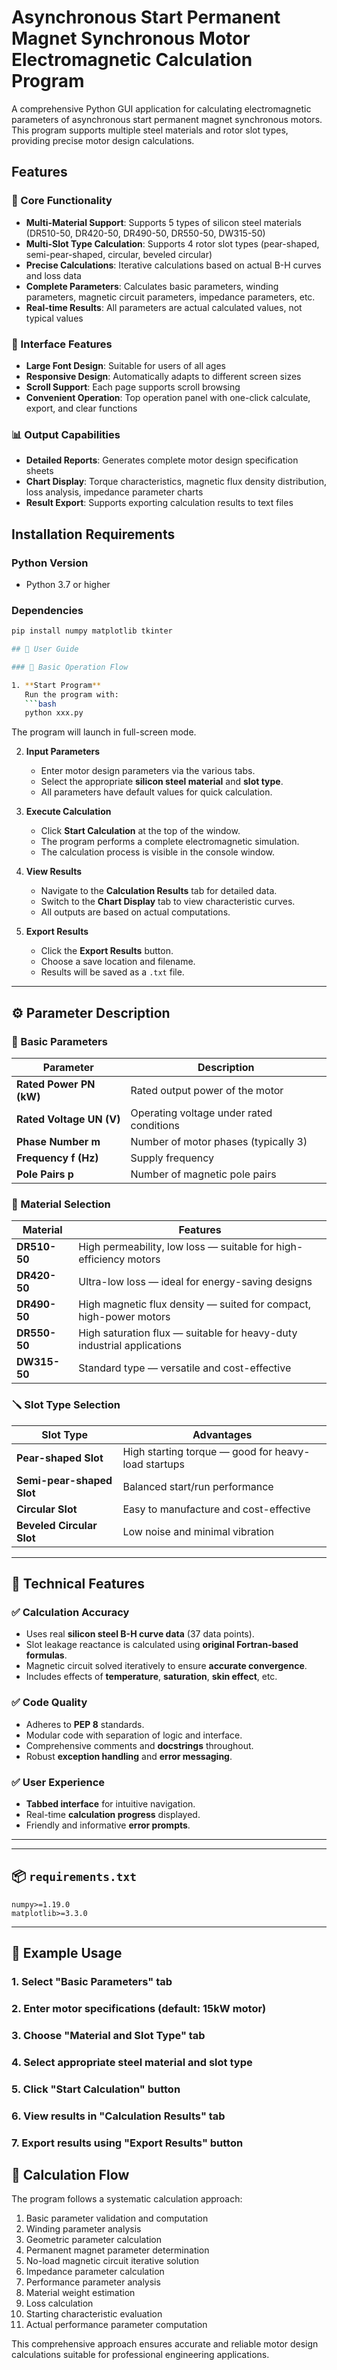 # Asynchronous Start Permanent Magnet Synchronous Motor Electromagnetic Calculation Program

A comprehensive Python GUI application for calculating electromagnetic parameters of asynchronous start permanent magnet synchronous motors. This program supports multiple steel materials and rotor slot types, providing precise motor design calculations.

## Features

### 🔧 Core Functionality
- **Multi-Material Support**: Supports 5 types of silicon steel materials (DR510-50, DR420-50, DR490-50, DR550-50, DW315-50)
- **Multi-Slot Type Calculation**: Supports 4 rotor slot types (pear-shaped, semi-pear-shaped, circular, beveled circular)
- **Precise Calculations**: Iterative calculations based on actual B-H curves and loss data
- **Complete Parameters**: Calculates basic parameters, winding parameters, magnetic circuit parameters, impedance parameters, etc.
- **Real-time Results**: All parameters are actual calculated values, not typical values

### 🎨 Interface Features
- **Large Font Design**: Suitable for users of all ages
- **Responsive Design**: Automatically adapts to different screen sizes
- **Scroll Support**: Each page supports scroll browsing
- **Convenient Operation**: Top operation panel with one-click calculate, export, and clear functions

### 📊 Output Capabilities
- **Detailed Reports**: Generates complete motor design specification sheets
- **Chart Display**: Torque characteristics, magnetic flux density distribution, loss analysis, impedance parameter charts
- **Result Export**: Supports exporting calculation results to text files

## Installation Requirements

### Python Version
- Python 3.7 or higher

### Dependencies
```bash
pip install numpy matplotlib tkinter

## 🧭 User Guide

### 🔄 Basic Operation Flow

1. **Start Program**  
   Run the program with:
   ```bash
   python xxx.py
   ```
   The program will launch in full-screen mode.

2. **Input Parameters**  
   - Enter motor design parameters via the various tabs.  
   - Select the appropriate **silicon steel material** and **slot type**.  
   - All parameters have default values for quick calculation.

3. **Execute Calculation**  
   - Click **Start Calculation** at the top of the window.  
   - The program performs a complete electromagnetic simulation.  
   - The calculation process is visible in the console window.

4. **View Results**  
   - Navigate to the **Calculation Results** tab for detailed data.  
   - Switch to the **Chart Display** tab to view characteristic curves.  
   - All outputs are based on actual computations.

5. **Export Results**  
   - Click the **Export Results** button.  
   - Choose a save location and filename.  
   - Results will be saved as a `.txt` file.

---

## ⚙️ Parameter Description

### 📌 Basic Parameters

| Parameter             | Description                                      |
|-----------------------|--------------------------------------------------|
| **Rated Power PN (kW)** | Rated output power of the motor                  |
| **Rated Voltage UN (V)** | Operating voltage under rated conditions         |
| **Phase Number m**     | Number of motor phases (typically 3)             |
| **Frequency f (Hz)**   | Supply frequency                                 |
| **Pole Pairs p**       | Number of magnetic pole pairs                    |

### 🧲 Material Selection

| Material     | Features                                                                 |
|--------------|--------------------------------------------------------------------------|
| **DR510-50** | High permeability, low loss — suitable for high-efficiency motors        |
| **DR420-50** | Ultra-low loss — ideal for energy-saving designs                         |
| **DR490-50** | High magnetic flux density — suited for compact, high-power motors       |
| **DR550-50** | High saturation flux — suitable for heavy-duty industrial applications   |
| **DW315-50** | Standard type — versatile and cost-effective                             |

### 🪛 Slot Type Selection

| Slot Type              | Advantages                                                |
|------------------------|-----------------------------------------------------------|
| **Pear-shaped Slot**      | High starting torque — good for heavy-load startups       |
| **Semi-pear-shaped Slot** | Balanced start/run performance                           |
| **Circular Slot**         | Easy to manufacture and cost-effective                   |
| **Beveled Circular Slot** | Low noise and minimal vibration                          |

---

## 🧪 Technical Features

### ✅ Calculation Accuracy

- Uses real **silicon steel B-H curve data** (37 data points).
- Slot leakage reactance is calculated using **original Fortran-based formulas**.
- Magnetic circuit solved iteratively to ensure **accurate convergence**.
- Includes effects of **temperature**, **saturation**, **skin effect**, etc.

### ✅ Code Quality

- Adheres to **PEP 8** standards.
- Modular code with separation of logic and interface.
- Comprehensive comments and **docstrings** throughout.
- Robust **exception handling** and **error messaging**.

### ✅ User Experience

- **Tabbed interface** for intuitive navigation.
- Real-time **calculation progress** displayed.
- Friendly and informative **error prompts**.

---

---

## 📦 `requirements.txt`

```text
numpy>=1.19.0
matplotlib>=3.3.0
```

---

## 🧪 Example Usage


### 1. Select "Basic Parameters" tab
### 2. Enter motor specifications (default: 15kW motor)
### 3. Choose "Material and Slot Type" tab
### 4. Select appropriate steel material and slot type
### 5. Click "Start Calculation" button
### 6. View results in "Calculation Results" tab
### 7. Export results using "Export Results" button




## 🔁 Calculation Flow

The program follows a systematic calculation approach:

1. Basic parameter validation and computation  
2. Winding parameter analysis  
3. Geometric parameter calculation  
4. Permanent magnet parameter determination  
5. No-load magnetic circuit iterative solution  
6. Impedance parameter calculation  
7. Performance parameter analysis  
8. Material weight estimation  
9. Loss calculation  
10. Starting characteristic evaluation  
11. Actual performance parameter computation  

This comprehensive approach ensures accurate and reliable motor design calculations suitable for professional engineering applications.

